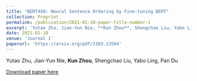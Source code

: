 ```yaml
---
title: "BERT4SO: Neural Sentence Ordering by Fine-tuning BERT"
collection: Preprint
permalink: /publication/2021-01-10-paper-title-number-1
excerpt: 'Yutao Zhu, Jian-Yun Nie, **Kun Zhou**, Shengchao Liu, Yabo Ling, Pan Du'
date: 2021-01-10
venue: 'Journal 1'
paperurl: 'https://arxiv.org/pdf/2103.13584'
---
```

Yutao Zhu, Jian-Yun Nie, **Kun Zhou**, Shengchao Liu, Yabo Ling, Pan Du

[Download paper here](https://arxiv.org/pdf/2103.13584)
